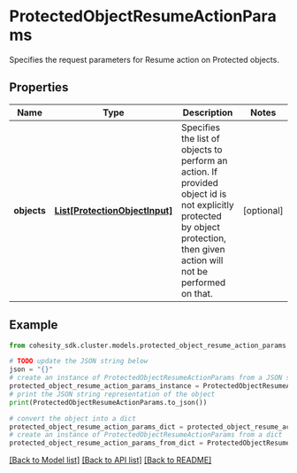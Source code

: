 # ProtectedObjectResumeActionParams

Specifies the request parameters for Resume action on Protected objects.

## Properties

Name | Type | Description | Notes
------------ | ------------- | ------------- | -------------
**objects** | [**List[ProtectionObjectInput]**](ProtectionObjectInput.md) | Specifies the list of objects to perform an action. If provided object id is not explicitly protected by object protection, then given action will not be performed on that. | [optional] 

## Example

```python
from cohesity_sdk.cluster.models.protected_object_resume_action_params import ProtectedObjectResumeActionParams

# TODO update the JSON string below
json = "{}"
# create an instance of ProtectedObjectResumeActionParams from a JSON string
protected_object_resume_action_params_instance = ProtectedObjectResumeActionParams.from_json(json)
# print the JSON string representation of the object
print(ProtectedObjectResumeActionParams.to_json())

# convert the object into a dict
protected_object_resume_action_params_dict = protected_object_resume_action_params_instance.to_dict()
# create an instance of ProtectedObjectResumeActionParams from a dict
protected_object_resume_action_params_from_dict = ProtectedObjectResumeActionParams.from_dict(protected_object_resume_action_params_dict)
```
[[Back to Model list]](../README.md#documentation-for-models) [[Back to API list]](../README.md#documentation-for-api-endpoints) [[Back to README]](../README.md)


